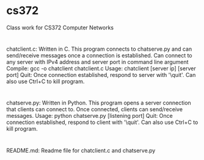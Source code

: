 # cs372
Class work for CS372 Computer Networks
#
chatclient.c: Written in C. This program connects to chatserve.py and can send/receive messages once a connection is established. Can connect to any server with IPv4 address and server port in command line argument
  Compile: gcc -o chatclient chatclient.c
  Usage: chatclient [server ip] [server port]
  Quit: Once connection established, respond to server with '\quit'. Can also use Ctrl+C to kill program.
#
chatserve.py: Written in Python. This program opens a server connection that clients can connect to. Once connected, clients
can send/receive messages.
  Usage: python chatserve.py [listening port]
  Quit: Once connection established, respond to client with '\quit'. Can also use Ctrl+C to kill program.
#
README.md: Readme file for chatclient.c and chatserve.py

